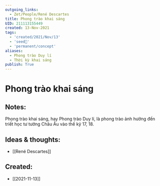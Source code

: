 ```yaml
---
outgoing_links:
  - Zet/People/René Descartes
title: Phong trào khai sáng
UID: 211113155449
created: 13-Nov-2021
tags:
  - 'created/2021/Nov/13'
  - 'seed🥜'
  - 'permanent/concept'
aliases:
  - Phong trào Duy lí
  - Thời kỳ khai sáng
publish: True
---
```

# Phong trào khai sáng

## Notes:
Phong trào khai sáng, hay Phong trào Duy lí, là phong trào ảnh hưởng đến triết học tư tưởng Châu Âu vào thế kỷ 17, 18.

## Ideas & thoughts:
- [[René Descartes]]


## Created:
- [[2021-11-13]]
